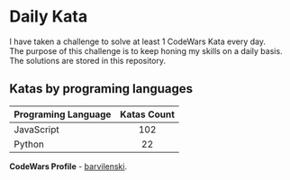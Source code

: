 # Daily Kata

I have taken a challenge to solve at least 1 CodeWars Kata every day.  
The purpose of this challenge is to keep honing my skills on a daily basis.  
The solutions are stored in this repository.

## Katas by programing languages

| Programing Language | Katas Count |
| ------------------- | :---------: |
| JavaScript          |         102 |
| Python              |          22 |


**CodeWars Profile** - [barvilenski](https://www.codewars.com/users/vbarv24).
